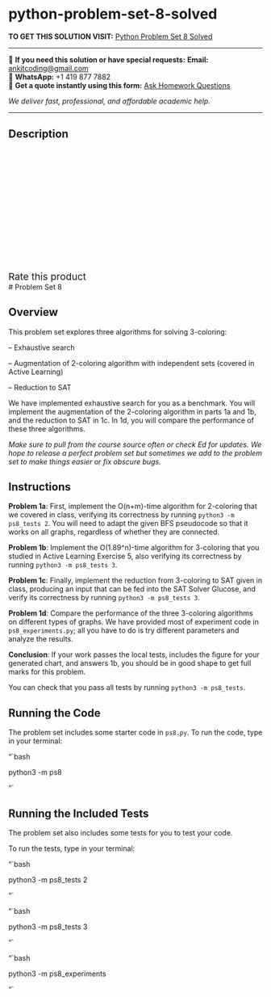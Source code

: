 # python-problem-set-8-solved
**TO GET THIS SOLUTION VISIT:** [Python Problem Set 8 Solved](https://www.ankitcodinghub.com/product/python-problem-set-8-solved/)


---

📩 **If you need this solution or have special requests:** **Email:** ankitcoding@gmail.com  
📱 **WhatsApp:** +1 419 877 7882  
📄 **Get a quote instantly using this form:** [Ask Homework Questions](https://www.ankitcodinghub.com/services/ask-homework-questions/)

*We deliver fast, professional, and affordable academic help.*

---

<h2>Description</h2>



<div class="kk-star-ratings kksr-auto kksr-align-center kksr-valign-top" data-payload="{&quot;align&quot;:&quot;center&quot;,&quot;id&quot;:&quot;99654&quot;,&quot;slug&quot;:&quot;default&quot;,&quot;valign&quot;:&quot;top&quot;,&quot;ignore&quot;:&quot;&quot;,&quot;reference&quot;:&quot;auto&quot;,&quot;class&quot;:&quot;&quot;,&quot;count&quot;:&quot;0&quot;,&quot;legendonly&quot;:&quot;&quot;,&quot;readonly&quot;:&quot;&quot;,&quot;score&quot;:&quot;0&quot;,&quot;starsonly&quot;:&quot;&quot;,&quot;best&quot;:&quot;5&quot;,&quot;gap&quot;:&quot;4&quot;,&quot;greet&quot;:&quot;Rate this product&quot;,&quot;legend&quot;:&quot;0\/5 - (0 votes)&quot;,&quot;size&quot;:&quot;24&quot;,&quot;title&quot;:&quot;Python Problem Set 8 Solved&quot;,&quot;width&quot;:&quot;0&quot;,&quot;_legend&quot;:&quot;{score}\/{best} - ({count} {votes})&quot;,&quot;font_factor&quot;:&quot;1.25&quot;}">

<div class="kksr-stars">

<div class="kksr-stars-inactive">
            <div class="kksr-star" data-star="1" style="padding-right: 4px">


<div class="kksr-icon" style="width: 24px; height: 24px;"></div>
        </div>
            <div class="kksr-star" data-star="2" style="padding-right: 4px">


<div class="kksr-icon" style="width: 24px; height: 24px;"></div>
        </div>
            <div class="kksr-star" data-star="3" style="padding-right: 4px">


<div class="kksr-icon" style="width: 24px; height: 24px;"></div>
        </div>
            <div class="kksr-star" data-star="4" style="padding-right: 4px">


<div class="kksr-icon" style="width: 24px; height: 24px;"></div>
        </div>
            <div class="kksr-star" data-star="5" style="padding-right: 4px">


<div class="kksr-icon" style="width: 24px; height: 24px;"></div>
        </div>
    </div>

<div class="kksr-stars-active" style="width: 0px;">
            <div class="kksr-star" style="padding-right: 4px">


<div class="kksr-icon" style="width: 24px; height: 24px;"></div>
        </div>
            <div class="kksr-star" style="padding-right: 4px">


<div class="kksr-icon" style="width: 24px; height: 24px;"></div>
        </div>
            <div class="kksr-star" style="padding-right: 4px">


<div class="kksr-icon" style="width: 24px; height: 24px;"></div>
        </div>
            <div class="kksr-star" style="padding-right: 4px">


<div class="kksr-icon" style="width: 24px; height: 24px;"></div>
        </div>
            <div class="kksr-star" style="padding-right: 4px">


<div class="kksr-icon" style="width: 24px; height: 24px;"></div>
        </div>
    </div>
</div>


<div class="kksr-legend" style="font-size: 19.2px;">
            <span class="kksr-muted">Rate this product</span>
    </div>
    </div>
# Problem Set 8

## Overview

This problem set explores three algorithms for solving 3-coloring:

– Exhaustive search

– Augmentation of 2-coloring algorithm with independent sets (covered in Active Learning)

– Reduction to SAT

We have implemented exhaustive search for you as a benchmark. You will implement the augmentation of the 2-coloring algorithm in parts 1a and 1b, and the reduction to SAT in 1c. In 1d, you will compare the performance of these three algorithms.

*Make sure to pull from the course source often or check Ed for updates. We hope to release a perfect problem set but sometimes we add to the problem set to make things easier or fix obscure bugs.*

## Instructions

**Problem 1a**: First, implement the O(n+m)-time algorithm for 2-coloring that we covered in class, verifying its correctness by running `python3 -m ps8_tests 2`. You will need to adapt the given BFS pseudocode so that it works on all graphs, regardless of whether they are connected.

**Problem 1b**: Implement the O(1.89^n)-time algorithm for 3-coloring that you studied in Active Learning Exercise 5, also verifying its correctness by running `python3 -m ps8_tests 3`.

**Problem 1c**: Finally, implement the reduction from 3-coloring to SAT given in class, producing an input that can be fed into the SAT Solver Glucose, and verify its correctness by running `python3 -m ps8_tests 3`.

**Problem 1d**: Compare the performance of the three 3-coloring algorithms on different types of graphs. We have provided most of experiment code in `ps8_experiments.py`; all you have to do is try different parameters and analyze the results.

**Conclusion**: If your work passes the local tests, includes the figure for your generated chart, and answers 1b, you should be in good shape to get full marks for this problem.

You can check that you pass all tests by running `python3 -m ps8_tests`.

## Running the Code

The problem set includes some starter code in `ps8.py`. To run the code, type in your terminal:

“`bash

python3 -m ps8

“`

## Running the Included Tests

The problem set also includes some tests for you to test your code.

To run the tests, type in your terminal:

“`bash

python3 -m ps8_tests 2

“`

“`bash

python3 -m ps8_tests 3

“`

“`bash

python3 -m ps8_experiments

“`
